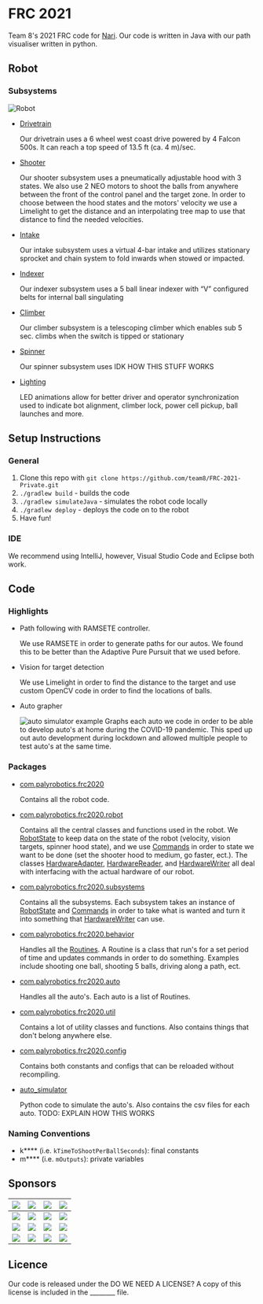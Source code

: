# FRC 2021

Team 8's 2021 FRC code for [Nari](http://palyrobotics.com/robots/). Our code is written in Java with our path visualiser written in python.

## Robot

### Subsystems

![Robot](https://i.imgur.com/m5wDzObh.jpg)

* [Drivetrain](src/main/java/com/palyrobotics/frc2020/subsystems/Drive.java)

    Our drivetrain uses a 6 wheel west coast drive powered by 4 Falcon 500s. It can reach a top speed of 13.5 ft (ca. 4 m)/sec.

* [Shooter](src/main/java/com/palyrobotics/frc2020/subsystems/Shooter.java)

    Our shooter subsystem uses a pneumatically adjustable hood with 3 states. We also use 2 NEO motors to shoot the balls
    from anywhere between the front of the control panel and the target zone. In order to choose between the hood states
    and the motors' velocity we use a Limelight to get the distance and an interpolating tree map to use that distance
    to find the needed velocities.

* [Intake](src/main/java/com/palyrobotics/frc2020/subsystems/Intake.java)

    Our intake subsystem uses a virtual 4-bar intake and utilizes stationary sprocket and chain system to fold inwards
    when stowed or impacted.

* [Indexer](src/main/java/com/palyrobotics/frc2020/subsystems/Indexer.java)

    Our indexer subsystem uses a 5 ball linear indexer with “V” configured belts for internal ball singulating

* [Climber](src/main/java/com/palyrobotics/frc2020/subsystems/Climber.java)

    Our climber subsystem is a telescoping climber which enables sub 5 sec. climbs when the switch is tipped or stationary

* [Spinner](src/main/java/com/palyrobotics/frc2020/subsystems/Spinner.java)

    Our spinner subsystem uses IDK HOW THIS STUFF WORKS

* [Lighting](src/main/java/com/palyrobotics/frc2020/subsystems/Lighting.java)

    LED animations allow for better driver and operator synchronization used to indicate bot alignment, climber lock,
    power cell pickup, ball launches and more.

## Setup Instructions

### General
1. Clone this repo with ``git clone https://github.com/team8/FRC-2021-Private.git``
2. ``./gradlew build`` - builds the code
3. ``./gradlew simulateJava`` - simulates the robot code locally
4. ``./gradlew deploy`` - deploys the code on to the robot
5. Have fun!

### IDE
We recommend using IntelliJ, however, Visual Studio Code and Eclipse both work.

## Code

### Highlights
* Path following with RAMSETE controller.
    
    We use RAMSETE in order to generate paths for our autos. We found this to be better than the Adaptive Pure
    Pursuit that we used before.

* Vision for target detection
    
    We use Limelight in order to find the distance to the target and use custom OpenCV code in order to find the 
    locations of balls.
  
* Auto grapher
    
    ![auto simulator example](auto_simulator/resources/BarrelRacingSimulation.gif)
    Graphs each auto we code in order to be able to develop auto's at home during the COVID-19 pandemic.
    This sped up out auto development during lockdown and allowed multiple people to test auto's at the same time.

### Packages
* [com.palyrobotics.frc2020](src/main/java/com/palyrobotics/frc2020)

    Contains all the robot code.
  
* [com.palyrobotics.frc2020.robot](src/main/java/com/palyrobotics/frc2020/robot)
    
    Contains all the central classes and functions used in the robot. We [RobotState](src/main/java/com/palyrobotics/frc2020/robot/RobotState.java) 
  to keep data on the state of the robot (velocity, vision targets, spinner hood state), and we use
  [Commands](src/main/java/com/palyrobotics/frc2020/robot/Commands.java) in order to state we want to be done
  (set the shooter hood to medium, go faster, ect.). The classes 
  [HardwareAdapter](src/main/java/com/palyrobotics/frc2020/robot/HardwareAdapter.java), 
  [HardwareReader](src/main/java/com/palyrobotics/frc2020/robot/HardwareReader.java), and
  [HardwareWriter](src/main/java/com/palyrobotics/frc2020/robot/HardwareWriter.java)
  all deal with interfacing with the  actual hardware of our robot.
  
* [com.palyrobotics.frc2020.subsystems](src/main/java/com/palyrobotics/frc2020/subsystems)
  
    Contains all the subsystems. Each subsystem takes an instance of [RobotState](src/main/java/com/palyrobotics/frc2020/robot/RobotState.java)
  and [Commands](src/main/java/com/palyrobotics/frc2020/robot/Commands.java) in order to take what is wanted
  and turn it into something that [HardwareWriter](src/main/java/com/palyrobotics/frc2020/robot/HardwareWriter.java) can use.
  
* [com.palyrobotics.frc2020.behavior](src/main/java/com/palyrobotics/frc2020/behavior)
  
    Handles all the [Routines](src/main/java/com/palyrobotics/frc2020/behavior/RoutineBase.java).
  A Routine is a class that run's for a set period of time and updates commands in order to do something.
  Examples include shooting one ball, shooting 5 balls, driving along a path, ect.

* [com.palyrobotics.frc2020.auto](src/main/java/com/palyrobotics/frc2020/auto)
  
    Handles all the auto's. Each auto is a list of Routines.

* [com.palyrobotics.frc2020.util](src/main/java/com/palyrobotics/frc2020/util)
  
    Contains a lot of utility classes and functions. Also contains things that don't belong anywhere else.

* [com.palyrobotics.frc2020.config](src/main/java/com/palyrobotics/frc2020/config)
  
    Contains both constants and configs that can be reloaded without recompiling.

* [auto_simulator](auto_simulator)
  
    Python code to simulate the auto's. Also contains the csv files for each auto. TODO: EXPLAIN HOW THIS WORKS

### Naming Conventions

* k**** (i.e. ``kTimeToShootPerBallSeconds``): final constants
* m**** (i.e. ``mOutputs``): private variables

## Sponsors

|![](http://palyrobotics.com/assets/img/sponsors/BayerFund.png)|![](http://palyrobotics.com/assets/img/sponsors/KLA.png)|![](http://palyrobotics.com/assets/img/sponsors/TEconnectivity.png)|![](http://palyrobotics.com/assets/img/sponsors/apple.svg)|
| --- | --- | --- | --- |
|![](http://palyrobotics.com/assets/img/sponsors/GHF.jpg)|![](http://palyrobotics.com/assets/img/sponsors/Intuitive_Foundation.png)|![](http://palyrobotics.com/assets/img/sponsors/arm.png)|![](http://palyrobotics.com/assets/img/sponsors/NASA.png)|
|![](http://palyrobotics.com/assets/img/sponsors/d&k.gif)|![](http://palyrobotics.com/assets/img/sponsors/markforged.png)|![](http://palyrobotics.com/assets/img/sponsors/solidworks.png)|![](http://palyrobotics.com/assets/img/sponsors/dropbox.jpg)|
|![](http://palyrobotics.com/assets/img/sponsors/kirks.png)|![](http://palyrobotics.com/assets/img/sponsors/Asiain_Box.jpeg)|![](http://palyrobotics.com/assets/img/sponsors/robby.png)|![](http://palyrobotics.com/assets/img/sponsors/emotiv.png)|

## Licence

Our code is released under the DO WE NEED A LICENSE? A copy of this license is included in the ________ file.
